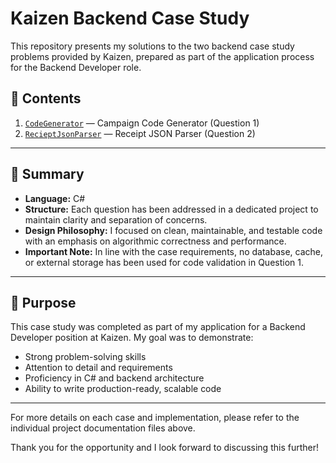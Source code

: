 # Kaizen Backend Case Study

This repository presents my solutions to the two backend case study problems provided by Kaizen, prepared as part of the application process for the Backend Developer role.

## 🧩 Contents

1. [`CodeGenerator`](./CodeGenerator/README.md) — Campaign Code Generator (Question 1)
2. [`RecieptJsonParser`](./RecieptJsonParser/README.md) — Receipt JSON Parser (Question 2)

---

## 📌 Summary

- **Language:** C#
- **Structure:** Each question has been addressed in a dedicated project to maintain clarity and separation of concerns.
- **Design Philosophy:** I focused on clean, maintainable, and testable code with an emphasis on algorithmic correctness and performance.
- **Important Note:** In line with the case requirements, no database, cache, or external storage has been used for code validation in Question 1.

---

## 🎯 Purpose

This case study was completed as part of my application for a Backend Developer position at Kaizen. My goal was to demonstrate:

- Strong problem-solving skills
- Attention to detail and requirements
- Proficiency in C# and backend architecture
- Ability to write production-ready, scalable code

---

For more details on each case and implementation, please refer to the individual project documentation files above.

Thank you for the opportunity and I look forward to discussing this further!
